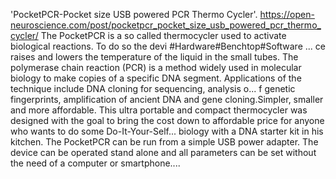 'PocketPCR-Pocket size USB powered PCR Thermo Cycler'. https://open-neuroscience.com/post/pocketpcr_pocket_size_usb_powered_pcr_thermo_cycler/
The PocketPCR is a so called thermocycler used to activate biological reactions. To do so the devi #Hardware#Benchtop#Software ...
ce raises and lowers the temperature of the liquid in the small tubes. The polymerase chain reaction (PCR) is a method widely used in molecular biology to make copies of a specific DNA segment. Applications of the technique include DNA cloning for sequencing, analysis o...
f genetic fingerprints, amplification of ancient DNA and gene cloning.Simpler, smaller and more affordable. This ultra portable and compact thermocycler was designed with the goal to bring the cost down to affordable price for anyone who wants to do some Do-It-Your-Self...
 biology with a DNA starter kit in his kitchen. The PocketPCR can be run from a simple USB power adapter. The device can be operated stand alone and all parameters can be set without the need of a computer or smartphone....
